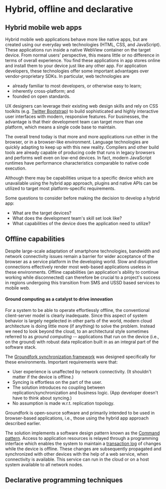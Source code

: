 # Hybrid, offline and declarative

## Hybrid mobile web apps

Hybrid mobile web applications behave more like native apps, but are created using our everyday web technologies (HTML, CSS, and JavaScript). These applications run inside a native WebView container on the target device. From normal users' perspective, this means little or no difference in terms of overall experience. You find these applications in app stores online and install them to your device just like any other app. For application developers, these technologies offer some important advantages over vendor-proprietary SDKs. In particular, web technologies are

* already familiar to most developers, or otherwise easy to learn;
* inherently cross-platform; and
* founded on open standards.

UX designers can leverage their existing web design skills and rely on CSS toolkits (e.g. [Twitter Bootstrap](http://getbootstrap.com/)) to build sophisticated and highly interactive user interfaces with modern, responsive features. For businesses, the advantage is that their development team can target more than one platform, which means a single code base to maintain.

The overall trend today is that more and more applications run either in the browser, or in a browser-like environment. Language technologies are quickly adapting to keep up with this new reality. Compilers and other build tools are already capable of producing code that runs in legacy browsers and performs well even on low-end devices. In fact, modern JavaScript runtimes have performance characteristics comparable to native code execution.

Although there may be capabilities unique to a specific device which are unavailable using the hybrid app approach, plugins and native APIs can be utilized to target most platform-specific requirements.

Some questions to consider before making the decision to develop a hybrid app:

* What are the target devices?
* What does the development team's skill set look like?
* What capabilities of the device does the application need to utilize?

## Offline capabilities

Despite large-scale adaptation of smartphone technologies, bandwidth and network connectivity issues remain a barrier for wider acceptance of the browser as a service platform in the developing world. Slow and disruptive connections effectively render most web-based applications useless in these environments. Offline capabilities (an application's ability to continue working while disconnected) can therefore be crucial to a project's success in regions undergoing this transition from SMS and USSD based services to mobile web.

#### Ground computing as a catalyst to drive innovation

For a system to be able to operate effortlessly offline, the conventional client-server model is clearly inadequate. Since this aspect of system behavior is largely negelected in other parts of the world, modern cloud architecture is doing little more (if anything) to solve the problem. Instead we need to look beyond the cloud, to an architectural style sometimes referred to as *ground computing* -- applications that run on the device (i.e., on the ground) with robust data replication built in as an integral part of the software stack. 

The [Groundfork synchronization framework](https://github.com/johanneshilden/groundfork-js) was designed specifically for these environments. Important requirements were that:

* User experience is unaffected by network connectivity. (It shouldn't matter if the device is offline.)
* Syncing is effortless on the part of the user.
* The solution introduces no coupling between replication/synchronization and business logic. (App developer doesn't have to think about syncing.)
* No assumption is made w.r.t. replication topology.

Groundfork is open-source software and primarily intended to be used in browser-based applications, i.e., those using the hybrid app approach described earlier.

The solution implements a software design pattern known as the [Command pattern](https://en.wikipedia.org/wiki/Command_pattern). Access to application resources is relayed through a programming interface which enables the system to maintain a [transaction log](https://en.wikipedia.org/wiki/Transaction_log) of changes while the device is offline. These changes are subsequently propagated and synchronized with other devices with the help of a web service, when connectivity is available. This service can run in the cloud or on a host system available to all network nodes. 

## Declarative programming techniques
